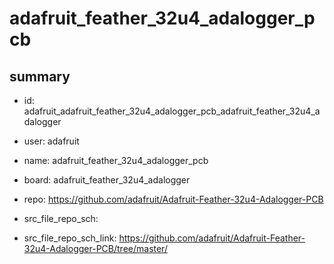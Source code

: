 # adafruit_feather_32u4_adalogger_pcb
 
## summary 
* id: adafruit_adafruit_feather_32u4_adalogger_pcb_adafruit_feather_32u4_adalogger
* user: adafruit
* name: adafruit_feather_32u4_adalogger_pcb
* board: adafruit_feather_32u4_adalogger
* repo: https://github.com/adafruit/Adafruit-Feather-32u4-Adalogger-PCB



* src_file_repo_sch: 
* src_file_repo_sch_link: https://github.com/adafruit/Adafruit-Feather-32u4-Adalogger-PCB/tree/master/






